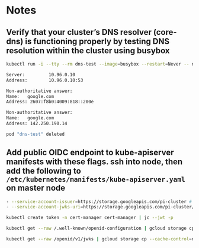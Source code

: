 # Notes

## Verify that your cluster’s DNS resolver (core-dns) is functioning properly by testing DNS resolution within the cluster using busybox

```bash
kubectl run -i --tty --rm dns-test --image=busybox --restart=Never -- nslookup google.com

Server:         10.96.0.10
Address:        10.96.0.10:53

Non-authoritative answer:
Name:   google.com
Address: 2607:f8b0:4009:818::200e

Non-authoritative answer:
Name:   google.com
Address: 142.250.190.14

pod "dns-test" deleted
```

## Add public OIDC endpoint to kube-apiserver manifests with these flags. ssh into node, then add the following to `/etc/kubernetes/manifests/kube-apiserver.yaml` on master node

```bash
- --service-account-issuer=https://storage.googleapis.com/pi-cluster # name of the storage bucket containing oidc token
- --service-account-jwks-uri=https://storage.googleapis.com/pi-cluster/openid/v1/jwks-cert-manager
```

```bash
kubectl create token -n cert-manager cert-manager | jc --jwt -p

kubectl get --raw /.well-known/openid-configuration | gcloud storage cp --cache-control=no-cache /dev/stdin gs://pi-cluster/.well-known/openid-configuration-cert-manager # gs://pi-cluster is the google storage bucket

kubectl get --raw /openid/v1/jwks | gcloud storage cp --cache-control=no-cache /dev/stdin gs://pi-cluster/openid/v1/jwks-cert-manager
```
